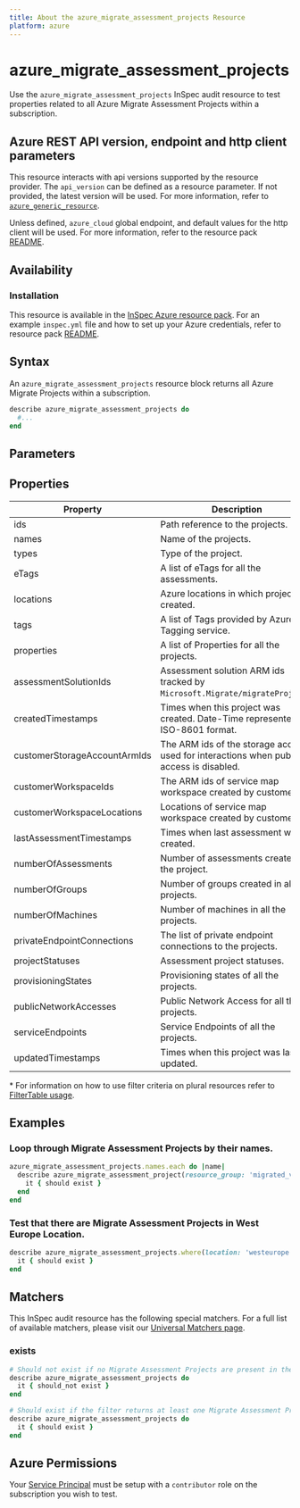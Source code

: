```yaml
---
title: About the azure_migrate_assessment_projects Resource
platform: azure
---
```


# azure_migrate_assessment_projects

Use the `azure_migrate_assessment_projects` InSpec audit resource to test properties related to all Azure Migrate Assessment Projects within a subscription.

## Azure REST API version, endpoint and http client parameters

This resource interacts with api versions supported by the resource provider.
The `api_version` can be defined as a resource parameter.
If not provided, the latest version will be used.
For more information, refer to [`azure_generic_resource`](azure_generic_resource.md).

Unless defined, `azure_cloud` global endpoint, and default values for the http client will be used.
For more information, refer to the resource pack [README](../../README.md).

## Availability

### Installation

This resource is available in the [InSpec Azure resource pack](https://github.com/inspec/inspec-azure).
For an example `inspec.yml` file and how to set up your Azure credentials, refer to resource pack [README](../../README.md#Service-Principal).

## Syntax

An `azure_migrate_assessment_projects` resource block returns all Azure Migrate Projects within a subscription.

```ruby
describe azure_migrate_assessment_projects do
  #...
end
```

## Parameters

## Properties

|Property                        | Description                                                            | Filter Criteria<superscript>*</superscript> |
|--------------------------------|------------------------------------------------------------------------|------------------|
| ids                            | Path reference to the projects.                                        | `id`             |
| names                          | Name of the projects.                                                  | `name`           |
| types                          | Type of the project.                                                   | `type`           |
| eTags                          | A list of eTags for all the assessments.                               | `eTag`           |
| locations                      | Azure locations in which project is created.                           | `location`       |
| tags                           | A list of Tags provided by Azure Tagging service.                      | `tags`           |
| properties                     | A list of Properties for all the projects.                             | `properties`     |
| assessmentSolutionIds          | Assessment solution ARM ids tracked by `Microsoft.Migrate/migrateProjects`.| `assessmentSolutionId`  |
| createdTimestamps              | Times when this project was created. Date-Time represented in ISO-8601 format.| `createdTimestamp`|
| customerStorageAccountArmIds   | The ARM ids of the storage account used for interactions when public access is disabled.| `customerStorageAccountArmId` |
| customerWorkspaceIds           | The ARM ids of service map workspace created by customer.              | `customerWorkspaceId` |
| customerWorkspaceLocations     | Locations of service map workspace created by customer.                | `customerWorkspaceLocation`|
| lastAssessmentTimestamps       | Times when last assessment was created.                                | `lastAssessmentTimestamp` |
| numberOfAssessments            | Number of assessments created in the project.                          | `numberOfAssessments`|
| numberOfGroups                 | Number of groups created in all the projects.                          | `numberOfGroups`  |
| numberOfMachines               | Number of machines in all the projects.                                | `numberOfMachines`|
| privateEndpointConnections     | The list of private endpoint connections to the projects.              | `privateEndpointConnections` |
| projectStatuses                | Assessment project statuses.                                           | `projectStatus`   |
| provisioningStates             | Provisioning states of all the projects.                               | `provisioningState`|
| publicNetworkAccesses          | Public Network Access for all the projects.                            | `publicNetworkAccess`|
| serviceEndpoints               | Service Endpoints of all the projects.                                 | `serviceEndpoint` |
| updatedTimestamps              | Times when this project was last updated.                              | `updatedTimestamp`|


<superscript>*</superscript> For information on how to use filter criteria on plural resources refer to [FilterTable usage](https://github.com/inspec/inspec/blob/master/dev-docs/filtertable-usage.md).

## Examples

### Loop through Migrate Assessment Projects by their names.

```ruby
azure_migrate_assessment_projects.names.each do |name|
  describe azure_migrate_assessment_project(resource_group: 'migrated_vms', name: name) do
    it { should exist }
  end
end
```
### Test that there are Migrate Assessment Projects in West Europe Location.

```ruby
describe azure_migrate_assessment_projects.where(location: 'westeurope') do
  it { should exist }
end
```

## Matchers

This InSpec audit resource has the following special matchers. For a full list of available matchers, please visit our [Universal Matchers page](https://www.inspec.io/docs/reference/matchers/).

### exists

```ruby
# Should not exist if no Migrate Assessment Projects are present in the subscription
describe azure_migrate_assessment_projects do
  it { should_not exist }
end

# Should exist if the filter returns at least one Migrate Assessment Projects in the subscription
describe azure_migrate_assessment_projects do
  it { should exist }
end
```
## Azure Permissions

Your [Service Principal](https://docs.microsoft.com/en-us/azure/azure-resource-manager/resource-group-create-service-principal-portal) must be setup with a `contributor` role on the subscription you wish to test.